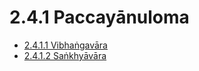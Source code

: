 # 2.4.1 Paccayānuloma

* [2.4.1.1 Vibhaṅgavāra](2.4.1/2.4.1.1.md)
* [2.4.1.2 Saṅkhyāvāra](2.4.1/2.4.1.2.md)
